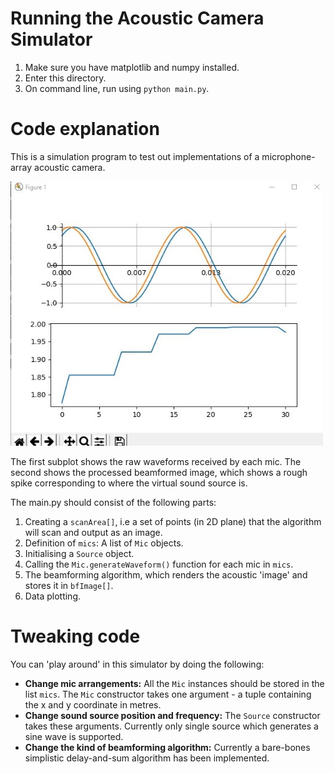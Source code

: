# Running the Acoustic Camera Simulator

1. Make sure you have matplotlib and numpy installed.
2. Enter this directory.
3. On command line, run using `python main.py`.

# Code explanation

This is a simulation program to test out implementations of a microphone-array acoustic camera.

<img src = "https://github.com/DangerousTim/AcousticCamera/blob/master/docs/acousticsim-screenshot.jpg" width = 500>

The first subplot shows the raw waveforms received by each mic. The second shows the processed beamformed image, which shows a rough spike corresponding to where the virtual sound source is.

The main.py should consist of the following parts:

1. Creating a `scanArea[]`, i.e a set of points (in 2D plane) that the algorithm will scan and output as an image.
2. Definition of `mics`: A list of `Mic` objects.
3. Initialising a `Source` object.
4. Calling the `Mic.generateWaveform()` function for each mic in `mics`.
5. The beamforming algorithm, which renders the acoustic 'image' and stores it in `bfImage[]`.
6. Data plotting. 

# Tweaking code

You can 'play around' in this simulator by doing the following:

* **Change mic arrangements:** All the `Mic` instances should be stored in the list `mics`. The `Mic` constructor takes one argument - a tuple containing the x and y coordinate in metres. 
* **Change sound source position and frequency:** The `Source` constructor takes these arguments. Currently only single source which generates a sine wave is supported. 
* **Change the kind of beamforming algorithm:** Currently a bare-bones simplistic delay-and-sum algorithm has been implemented.

